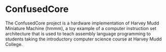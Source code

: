 # ConfusedCore
The ConfusedCore project is a hardware implementation of Harvey Mudd Miniature Machine (hmmm), a toy example of a computer instruction set architecture that is used to teach assembly language programming to students taking the introductory computer science course at Harvey Mudd College. 
